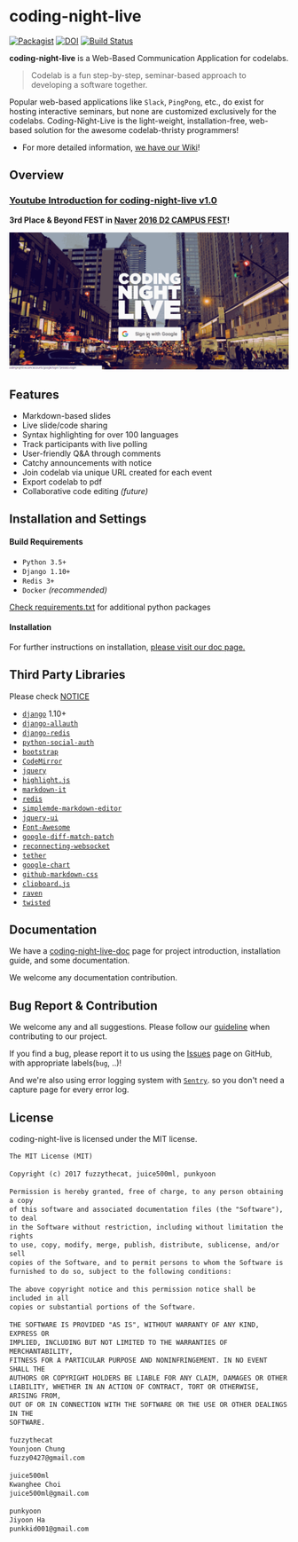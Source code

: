 # coding-night-live

[![Packagist](https://img.shields.io/packagist/l/doctrine/orm.svg)](https://github.com/dduk-ddak/coding-night-live/blob/master/LICENSE) [![DOI](https://zenodo.org/badge/76672254.svg)](https://zenodo.org/badge/latestdoi/76672254) [![Build Status](https://travis-ci.org/dduk-ddak/coding-night-live.svg?branch=master)](https://travis-ci.org/dduk-ddak/coding-night-live)

**coding-night-live** is a Web-Based Communication Application for codelabs.

> Codelab is a fun step-by-step, seminar-based approach to developing a software together. 

Popular web-based applications like `Slack`, `PingPong`, etc., do exist for hosting interactive seminars, but none are customized exclusively for the codelabs. Coding-Night-Live is the light-weight, installation-free, web-based solution for the awesome codelab-thristy programmers!

* For more detailed information, [we have our Wiki](https://github.com/dduk-ddak/coding-night-live/wiki)!

## Overview

### [Youtube Introduction for coding-night-live v1.0](https://youtu.be/EgOmuShXVNE)

**3rd Place & Beyond FEST in [Naver](https://github.com/naver) [2016 D2 CAMPUS FEST](https://github.com/D2CAMPUS-FEST/2016)!**

![Overview](https://github.com/dduk-ddak/coding-night-live-doc/blob/master/images/0.%20Overview.gif)

## Features
* Markdown-based slides
* Live slide/code sharing
* Syntax highlighting for over 100 languages
* Track participants with live polling
* User-friendly Q&A through comments
* Catchy announcements with notice
* Join codelab via unique URL created for each event 
* Export codelab to pdf
* Collaborative code editing *(future)*

## Installation and Settings

#### Build Requirements

* `Python 3.5+`
* `Django 1.10+`
* `Redis 3+`
* `Docker` *(recommended)*

[Check requirements.txt](https://github.com/dduk-ddak/coding-night-live/blob/master/requirements.txt) for additional python packages

#### Installation

For further instructions on installation, [please visit our doc page.](https://github.com/dduk-ddak/coding-night-live-doc)

## Third Party Libraries

Please check [NOTICE](https://github.com/dduk-ddak/coding-night-live/blob/master/NOTICE)

* [`django`](https://github.com/django/django) 1.10+
* [`django-allauth`](https://github.com/pennersr/django-allauth)
* [`django-redis`](https://github.com/niwinz/django-redis)
* [`python-social-auth`](https://github.com/omab/python-social-auth)
* [`bootstrap`](https://github.com/twbs/bootstrap)
* [`CodeMirror`](https://github.com/codemirror/CodeMirror)
* [`jquery`](https://github.com/jquery/jquery)
* [`highlight.js`](https://github.com/isagalaev/highlight.js)
* [`markdown-it`](https://github.com/markdown-it/markdown-it)
* [`redis`](https://github.com/antirez/redis)
* [`simplemde-markdown-editor`](https://github.com/NextStepWebs/simplemde-markdown-editor)
* [`jquery-ui`](https://github.com/jquery/jquery-ui)
* [`Font-Awesome`](https://github.com/FortAwesome/Font-Awesome)
* [`google-diff-match-patch`](https://code.google.com/p/google-diff-match-patch/)
* [`reconnecting-websocket`](https://github.com/joewalnes/reconnecting-websocket)
* [`tether`](https://github.com/HubSpot/tether/)
* [`google-chart`](https://github.com/GoogleWebComponents/google-chart)
* [`github-markdown-css`](https://github.com/sindresorhus/github-markdown-css)
* [`clipboard.js`](https://clipboardjs.com/)
* [`raven`](https://github.com/getsentry/raven-python/)
* [`twisted`](https://github.com/twisted/twisted/)

## Documentation

We have a [coding-night-live-doc](https://github.com/dduk-ddak/coding-night-live-doc) page for project introduction, installation guide, and some documentation.

We welcome any documentation contribution.

## Bug Report & Contribution

We welcome any and all suggestions. Please follow our [guideline](https://github.com/dduk-ddak/coding-night-live/wiki/5.-Contributing-guide) when contributing to our project.

If you find a bug, please report it to us using the [Issues](https://github.com/dduk-ddak/coding-night-live/issues) page on GitHub, with appropriate labels(`bug`, ..)!

And we're also using error logging system with [`Sentry`](https://sentry.io/dduk-ddak/). so you don't need a capture page for every error log.

## License
coding-night-live is licensed under the MIT license.

```
The MIT License (MIT)

Copyright (c) 2017 fuzzythecat, juice500ml, punkyoon

Permission is hereby granted, free of charge, to any person obtaining a copy
of this software and associated documentation files (the "Software"), to deal
in the Software without restriction, including without limitation the rights
to use, copy, modify, merge, publish, distribute, sublicense, and/or sell
copies of the Software, and to permit persons to whom the Software is
furnished to do so, subject to the following conditions:

The above copyright notice and this permission notice shall be included in all
copies or substantial portions of the Software.

THE SOFTWARE IS PROVIDED "AS IS", WITHOUT WARRANTY OF ANY KIND, EXPRESS OR
IMPLIED, INCLUDING BUT NOT LIMITED TO THE WARRANTIES OF MERCHANTABILITY,
FITNESS FOR A PARTICULAR PURPOSE AND NONINFRINGEMENT. IN NO EVENT SHALL THE
AUTHORS OR COPYRIGHT HOLDERS BE LIABLE FOR ANY CLAIM, DAMAGES OR OTHER
LIABILITY, WHETHER IN AN ACTION OF CONTRACT, TORT OR OTHERWISE, ARISING FROM,
OUT OF OR IN CONNECTION WITH THE SOFTWARE OR THE USE OR OTHER DEALINGS IN THE
SOFTWARE.

fuzzythecat
Younjoon Chung
fuzzy0427@gmail.com

juice500ml
Kwanghee Choi
juice500ml@gmail.com

punkyoon
Jiyoon Ha
punkkid001@gmail.com
```
